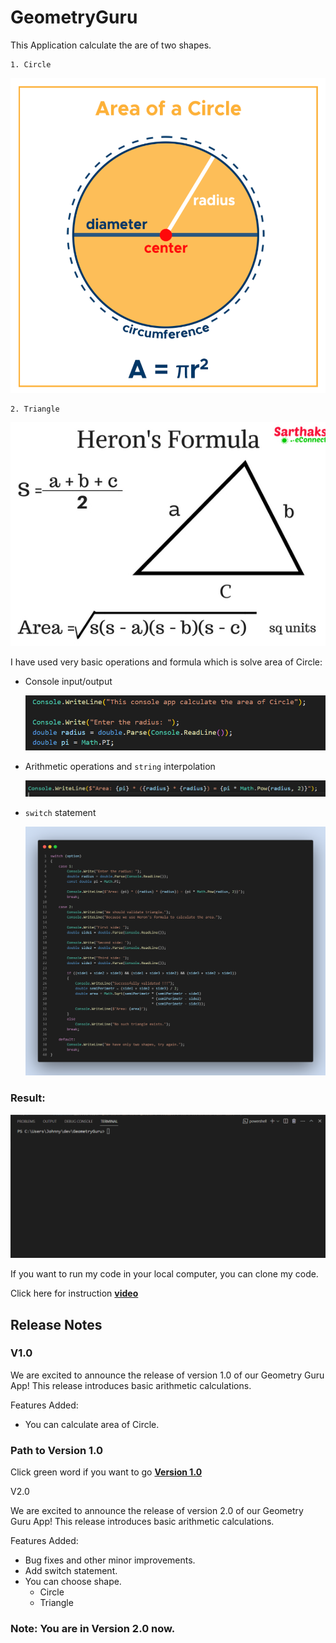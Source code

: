 # GeometryGuru

This Application calculate the are of two shapes.

    1. Circle

   ![image](./Assets/image.png)

    2. Triangle

![image](./Assets/triangle.png)

I have used very basic operations and formula which is solve area of Circle:

* Console input/output 

    ![image](./Assets/image-1.png)

* Arithmetic operations and `string` interpolation

    ![image](./Assets/image-2.png)

* `switch` statement

    ![image](./Assets/result.png)

### Result:

![gif](./Assets/Animation.gif)

    

If you want to run my code in your local computer, you can clone my code.

Click here for instruction **[video](https://www.loom.com/share/9cebefe04b8b40f0bb6c48f87f58ad59?sid=2f1e0720-d21d-4a89-8669-0673b6bf0053)**

## Release Notes

### V1.0

We are excited to announce the release of version 1.0 of our Geometry Guru App! This release introduces basic arithmetic calculations.

Features Added:

* You can calculate area of Circle.

### Path to Version 1.0

Click green word if you want to go **[Version 1.0](https://github.com/JohnnySenior/GeometryGuru/tree/releases/v1.0)**

V2.0

We are excited to announce the release of version 2.0 of our Geometry Guru App! This release introduces basic arithmetic calculations.

Features Added:

* Bug fixes and other minor improvements.
* Add switch statement.
* You can choose shape.
    * Circle
    * Triangle

### Note: You are in Version 2.0 now.